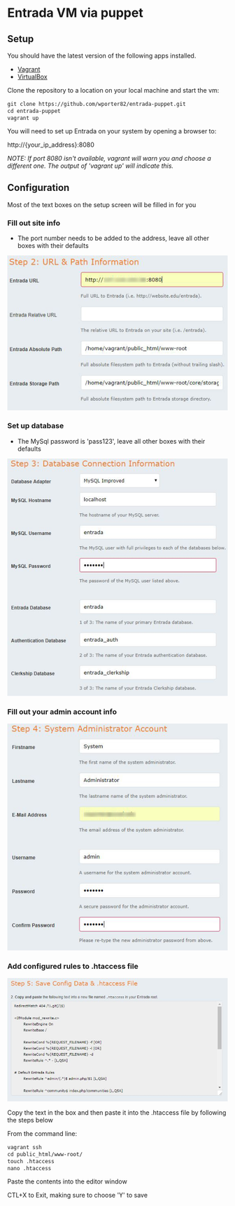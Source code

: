 # Entrada VM via puppet

## Setup
You should have the latest version of the following apps installed.

* [Vagrant](https://www.vagrantup.com/downloads.html)
* [VirtualBox](https://www.virtualbox.org/wiki/Downloads)

Clone the repository to a location on your local machine and start the vm:

```
git clone https://github.com/wporter82/entrada-puppet.git
cd entrada-puppet
vagrant up
```

You will need to set up Entrada on your system by opening a browser to:

http://{your_ip_address}:8080

*NOTE: If port 8080 isn't available, vagrant will warn you and choose a
different one. The output of 'vagrant up' will indicate this.*

## Configuration

Most of the text boxes on the setup screen will be filled in for you

### Fill out site info
* The port number needs to be added to the address, leave all other boxes with
their defaults

![Step 2](/images/step2.jpg)


### Set up database
* The MySql password is 'pass123', leave all other boxes with their defaults

![Step 3](/images/step3.jpg)


### Fill out your admin account info

![Step 4](/images/step4.jpg)


### Add configured rules to .htaccess file

![Step 5](/images/step5.jpg)


Copy the text in the box and then paste it into the .htaccess file by following
the steps below

From the command line:
```
vagrant ssh
cd public_html/www-root/
touch .htaccess
nano .htaccess
```
Paste the contents into the editor window

CTL+X to Exit, making sure to choose 'Y' to save
